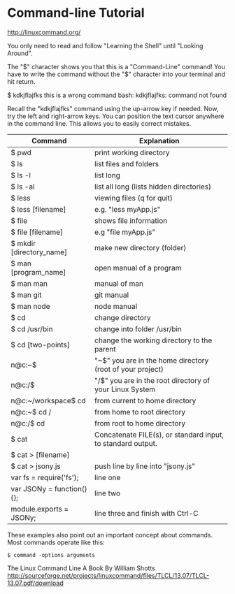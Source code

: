 # Command-line Tutorial
http://linuxcommand.org/ 

You only need to read and follow "Learning the Shell" until "Looking Around".

The "$" character shows you that this is a "Command-Line" command!
You have to write the command without the "$" character into your terminal and hit return.

$ kdkjflajfks 		this is a wrong command
bash: kdkjflajfks: command not found 

Recall the "kdkjflajfks" command using the up-arrow key if needed. Now, try the left and right-arrow keys. You can position the text cursor anywhere in the command line. This allows you to easily correct mistakes. 

Command                     |   Explanation
----------------------------|   ----------------
$ pwd                       |   print working directory
$ ls                        |	list files and folders
$ ls -l                     |	list long
$ ls -al                    |	list all long (lists hidden directories)
$ less                      |	viewing files (q for quit)
$ less	[filename]         |	e.g. "less myApp.js"
$ file                      |	shows file information
$ file  [filename]      |   e.g "file myApp.js"
$ mkdir [directory_name]    |   make new directory (folder)
$ man   [program_name]      |   open manual of a program
$ man man                   |   manual of man
$ man git                   |   git manual
$ man node                  |   node manual
$ cd                        |   change directory
$ cd /usr/bin               |   change into folder /usr/bin
$ cd [two-points]           |   change the working directory to the parent
n@c:~$                      |   "~$" you are in the home directory (root of your project) 
n@c:/$                      |   "/$" you are in the root directory of your Linux System
n@c:~/workspace$ cd         |   from current to home directory
n@c:~$ cd /                 |   from home to root directory
n@c:/$ cd                   |   from root to home directory
$ cat           |   Concatenate FILE(s), or standard input, to standard output.
$ cat > [filename]    | 
$ cat > jsony.js    |   push line by line into "jsony.js"
var fs = require('fs'); | line one
var JSONy = function() {};  |   line two
module.exports = JSONy; |   line three  and finish with Ctrl-C
These examples also point out an important concept about commands. Most commands operate like this:
    
    $ command -options arguments

The Linux Command Line A Book By William Shotts
http://sourceforge.net/projects/linuxcommand/files/TLCL/13.07/TLCL-13.07.pdf/download